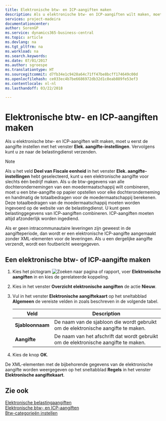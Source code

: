 ```yaml
---
title: Elektronische btw- en ICP-aangiften maken
description: Als u elektronische btw- en ICP-aangiften wilt maken, moet u eerst de aangifte instellen met het venster **Elek. aangifte-instellingen**. Vervolgens kunt u ze naar de belastingdienst verzenden.
services: project-madeira
documentationcenter: 
author: SorenGP
ms.service: dynamics365-business-central
ms.topic: article
ms.devlang: na
ms.tgt_pltfrm: na
ms.workload: na
ms.search.keywords: 
ms.date: 07/01/2017
ms.author: sgroespe
ms.translationtype: HT
ms.sourcegitcommit: d7fb34e1c9428a64c71ff47be8bcff174649c00d
ms.openlocfilehash: ce033ec4b7be6686972db32d1c8eab889fe53ef3
ms.contentlocale: nl-nl
ms.lasthandoff: 03/22/2018

---
```

# <a name="create-electronic-vat-and-icp-declarations"></a>Elektronische btw- en ICP-aangiften maken
Als u elektronische btw- en ICP-aangiften wilt maken, moet u eerst de aangifte instellen met het venster **Elek. aangifte-instellingen**. Vervolgens kunt u ze naar de belastingdienst verzenden.  

> [!NOTE]  
>  Als u het veld **Deel van Fiscale eenheid** in het venster **Elek. aangifte-instellingen** hebt geselecteerd, kunt u een elektronische aangifte voor slechts één bedrijf maken. Als u de btw-gegevens van alle dochterondernemingen van een moedermaatschappij wilt combineren, moet u een btw-aangifte op papier opstellen voor elke dochteronderneming en handmatig de totaalbedragen voor de moedermaatschappij berekenen. Deze totaalbedragen van de moedermaatschappij moeten worden ingevoerd op de website van de belastingdienst. U kunt geen belastinggegevens van ICP-aangiften combineren. ICP-aangiften moeten altijd afzonderlijk worden ingediend.  

Als er geen intracommunautaire leveringen zijn geweest in de aangifteperiode, dan wordt er een elektronische ICP-aangifte aangemaakt zonder XML-elementen voor de leveringen. Als u een dergelijke aangifte verzendt, wordt een foutbericht weergegeven.  

## <a name="to-create-an-electronic-vat-or-icp-declaration"></a>Een elektronische btw- of ICP-aangifte maken  

1.  Kies het pictogram ![Zoeken naar pagina of rapport](../../media/ui-search/search_small.png "pictogram Zoeken naar pagina of rapport"), voer **Elektronische aangiften** in en kies de gerelateerde koppeling.  
2.  Kies in het venster **Overzicht elektronische aangiften** de actie **Nieuw**.  
3.  Vul in het venster **Elektronische aangiftekaart** op het sneltabblad **Algemeen** de vereiste velden in zoals beschreven in de volgende tabel.  

    |Veld|Description|  
    |-----------------------------------|---------------------------------------|  
    |**Sjabloonnaam**|De naam van de sjabloon die wordt gebruikt om de elektronische aangifte te maken.|  
    |**Aangifte**|De naam van het afschrift dat wordt gebruikt om de elektronische aangifte te maken.|  

6.  Kies de knop **OK**.  

De XML-elementen met de bijbehorende gegevens van de elektronische aangifte worden weergegeven op het sneltabblad **Regels** in het venster **Elektronische aangiftekaart**.  

## <a name="see-also"></a>Zie ook  
 [Elektronische belastingaangiften](electronic-tax-declarations.md)   
 [Elektronische btw- en ICP-aangiften](electronic-vat-and-icp-declarations.md)   
 [Btw-categorieën instellen](how-to-set-up-vat-categories.md)

